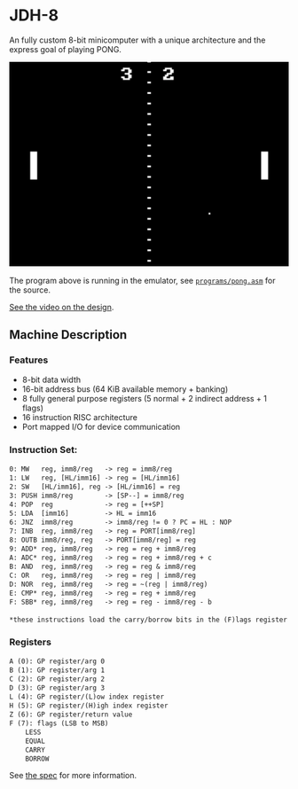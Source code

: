 # JDH-8
An fully custom 8-bit minicomputer with a unique architecture and the express goal of playing PONG.

![PONG SCREENSHOT](images/PONG.png)

The program above is running in the emulator, see [`programs/pong.asm`](programs/pong.asm) for the source.

[See the video on the design](https://youtu.be/7A1SzIIKMho).

## Machine Description

### Features
- 8-bit data width
- 16-bit address bus (64 KiB available memory + banking)
- 8 fully general purpose registers (5 normal + 2 indirect address + 1 flags)
- 16 instruction RISC architecture
- Port mapped I/O for device communication

### Instruction Set:
```
0: MW   reg, imm8/reg   -> reg = imm8/reg
1: LW   reg, [HL/imm16] -> reg = [HL/imm16]
2: SW   [HL/imm16], reg -> [HL/imm16] = reg
3: PUSH imm8/reg        -> [SP--] = imm8/reg
4: POP  reg             -> reg = [++SP]
5: LDA  [imm16]         -> HL = imm16
6: JNZ  imm8/reg        -> imm8/reg != 0 ? PC = HL : NOP
7: INB  reg, imm8/reg   -> reg = PORT[imm8/reg]
8: OUTB imm8/reg, reg   -> PORT[imm8/reg] = reg
9: ADD* reg, imm8/reg   -> reg = reg + imm8/reg
A: ADC* reg, imm8/reg   -> reg = reg + imm8/reg + c
B: AND  reg, imm8/reg   -> reg = reg & imm8/reg
C: OR   reg, imm8/reg   -> reg = reg | imm8/reg
D: NOR  reg, imm8/reg   -> reg = ~(reg | imm8/reg)
E: CMP* reg, imm8/reg   -> reg = reg + imm8/reg
F: SBB* reg, imm8/reg   -> reg = reg - imm8/reg - b

*these instructions load the carry/borrow bits in the (F)lags register
```

### Registers
```
A (0): GP register/arg 0
B (1): GP register/arg 1
C (2): GP register/arg 2
D (3): GP register/arg 3
L (4): GP register/(L)ow index register
H (5): GP register/(H)igh index register
Z (6): GP register/return value
F (7): flags (LSB to MSB)
    LESS
    EQUAL
    CARRY
    BORROW
```

See [the spec](SPEC.txt) for more information.
